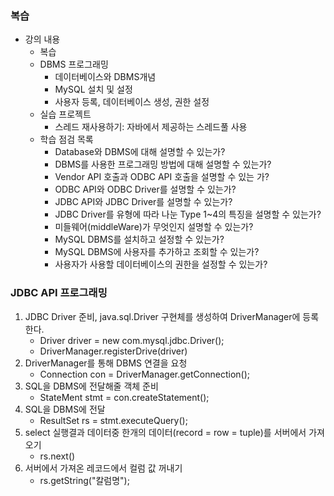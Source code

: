 ### 복습
- 강의 내용
  - 복습
  - DBMS 프로그래밍
    - 데이터베이스와 DBMS개념
    - MySQL 설치 및 설정
    - 사용자 등록, 데이터베이스 생성, 권한 설정
  - 실습 프로젝트
    - 스레드 재사용하기: 자바에서 제공하는 스레드풀 사용
  - 학습 점검 목록
    - Database와 DBMS에 대해 설명할 수 있는가?
    - DBMS를 사용한 프로그래밍 방법에 대해 설명할 수 있는가?
    - Vendor API 호출과 ODBC API 호출을 설명할 수 있는 가?
    - ODBC API와 ODBC Driver를 설명할 수 있는가?
    - JDBC API와 JDBC Driver를 설명할 수 있는가?
    - JDBC Driver를 유형에 따라 나눈 Type 1~4의 특징을 설명할 수 있는가?
    - 미들웨어(middleWare)가 무엇인지 설명할 수 있는가?
    - MySQL DBMS를 설치하고 설정할 수 있는가?
    - MySQL DBMS에 사용자를 추가하고 조회할 수 있는가?
    - 사용자가 사용할 데이터베이스의 권한을 설정할 수 있는가?
    

### JDBC API 프로그래밍
1. JDBC Driver 준비, java.sql.Driver 구현체를 생성하여 DriverManager에 등록한다.
   - Driver driver = new com.mysql.jdbc.Driver();
   - DriverManager.registerDrive(driver)
2. DriverManager를 통해 DBMS 연결을 요청
   - Connection con = DriverManager.getConnection();
3. SQL을 DBMS에 전달해줄 객체 준비
   - StateMent stmt = con.createStatement();
4. SQL을 DBMS에 전달
   - ResultSet rs = stmt.executeQuery();
5. select 실행결과 데이터중 한개의 데이터(record = row = tuple)를 서버에서 가져오기
   - rs.next()
6. 서버에서 가져온 레코드에서 컬럼 값 꺼내기
   - rs.getString("칼럼명");